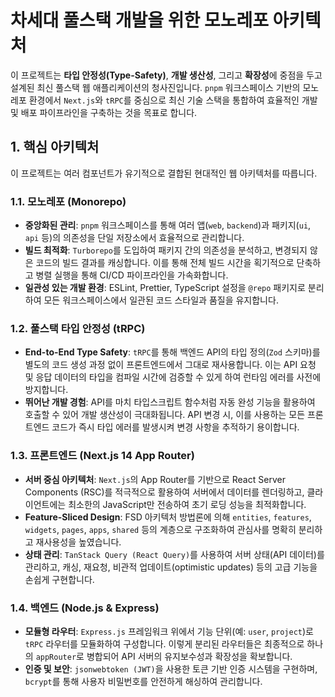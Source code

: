 # 차세대 풀스택 개발을 위한 모노레포 아키텍처

이 프로젝트는 **타입 안정성(Type-Safety)**, **개발 생산성**, 그리고 **확장성**에 중점을 두고 설계된 최신 풀스택 웹 애플리케이션의 청사진입니다. `pnpm` 워크스페이스 기반의 모노레포 환경에서 `Next.js`와 `tRPC`를 중심으로 최신 기술 스택을 통합하여 효율적인 개발 및 배포 파이프라인을 구축하는 것을 목표로 합니다.

## 1. 핵심 아키텍처

이 프로젝트는 여러 컴포넌트가 유기적으로 결합된 현대적인 웹 아키텍처를 따릅니다.

### 1.1. 모노레포 (Monorepo)

- **중앙화된 관리**: `pnpm` 워크스페이스를 통해 여러 앱(`web`, `backend`)과 패키지(`ui`, `api` 등)의 의존성을 단일 저장소에서 효율적으로 관리합니다.
- **빌드 최적화**: `Turborepo`를 도입하여 패키지 간의 의존성을 분석하고, 변경되지 않은 코드의 빌드 결과를 캐싱합니다. 이를 통해 전체 빌드 시간을 획기적으로 단축하고 병렬 실행을 통해 CI/CD 파이프라인을 가속화합니다.
- **일관성 있는 개발 환경**: ESLint, Prettier, TypeScript 설정을 `@repo` 패키지로 분리하여 모든 워크스페이스에서 일관된 코드 스타일과 품질을 유지합니다.

### 1.2. 풀스택 타입 안정성 (tRPC)

- **End-to-End Type Safety**: `tRPC`를 통해 백엔드 API의 타입 정의(`Zod` 스키마)를 별도의 코드 생성 과정 없이 프론트엔드에서 그대로 재사용합니다. 이는 API 요청 및 응답 데이터의 타입을 컴파일 시간에 검증할 수 있게 하여 런타임 에러를 사전에 방지합니다.
- **뛰어난 개발 경험**: API를 마치 타입스크립트 함수처럼 자동 완성 기능을 활용하여 호출할 수 있어 개발 생산성이 극대화됩니다. API 변경 시, 이를 사용하는 모든 프론트엔드 코드가 즉시 타입 에러를 발생시켜 변경 사항을 추적하기 용이합니다.

### 1.3. 프론트엔드 (Next.js 14 App Router)

- **서버 중심 아키텍처**: `Next.js`의 App Router를 기반으로 React Server Components (RSC)를 적극적으로 활용하여 서버에서 데이터를 렌더링하고, 클라이언트에는 최소한의 JavaScript만 전송하여 초기 로딩 성능을 최적화합니다.
- **Feature-Sliced Design**: FSD 아키텍처 방법론에 의해 `entities`, `features`, `widgets`, `pages`, `apps`, `shared` 등의 계층으로 구조화하여 관심사를 명확히 분리하고 재사용성을 높였습니다.
- **상태 관리**: `TanStack Query (React Query)`를 사용하여 서버 상태(API 데이터)를 관리하고, 캐싱, 재요청, 비관적 업데이트(optimistic updates) 등의 고급 기능을 손쉽게 구현합니다.

### 1.4. 백엔드 (Node.js & Express)

- **모듈형 라우터**: `Express.js` 프레임워크 위에서 기능 단위(예: `user`, `project`)로 `tRPC` 라우터를 모듈화하여 구성합니다. 이렇게 분리된 라우터들은 최종적으로 하나의 `appRouter`로 병합되어 API 서버의 유지보수성과 확장성을 확보합니다.
- **인증 및 보안**: `jsonwebtoken (JWT)`을 사용한 토큰 기반 인증 시스템을 구현하며, `bcrypt`를 통해 사용자 비밀번호를 안전하게 해싱하여 관리합니다.
